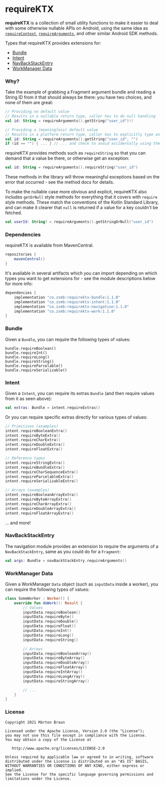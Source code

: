 # requireKTX

**requireKTX** is a collection of small utility functions to make it easier to deal with some otherwise nullable APIs on Android, using the same idea as [`requireContext`](https://developer.android.com/reference/androidx/fragment/app/Fragment.html#requireContext()), [`requireArguments`](https://developer.android.com/reference/androidx/fragment/app/Fragment.html#requireArguments()), and other similar Android SDK methods.

Types that requireKTX provides extensions for:

- [Bundle](#bundle)
- [Intent](#intent)
- [NavBackStackEntry](#navbackstackentry)
- [WorkManager Data](#workmanager-data)

### Why?

Take the example of grabbing a Fragment argument bundle and reading a String ID from it that should always be there: you have two choices, and none of them are great: 

```kotlin
// Providing no default value
// Results in a nullable return type, caller has to do null handling
val id: String = requireArguments().getString("user_id")!!

// Providing a (meaningless) default value
// Results in a platform return type, caller has to explicitly type as non-null
val id: String = requireArguments().getString("user_id", "")
if (id == "") { ... } // ... and check to avoid accidentally using the default value
```

requireKTX provides methods such as `requireString` so that you can demand that a value be there, or otherwise get an exception:

```kotlin
val id: String = requireArguments().requireString("user_id")
```

These methods in the library will throw meaningful exceptions based on the error that occurred - see the method docs for details.

To make the nullable case more obvious and explicit, requireKTX also includes `getOrNull` style methods for everything that it covers with `require` style methods. These match the conventions of the Kotlin Standard Library, and can make it clearer that `null` is returned if a value for a key couldn't be fetched.

```kotlin
val userId: String? = requireArguments().getStringOrNull("user_id")
``` 

### Dependencies

requireKTX is available from MavenCentral.

```groovy
repositories {
    mavenCentral()
}
```

It's available in several artifacts which you can import depending on which types you want to get extensions for - see the module descriptions below for more info:

```groovy
dependencies {
    implementation "co.zsmb:requirektx-bundle:1.1.0"
    implementation "co.zsmb:requirektx-intent:1.1.0"
    implementation "co.zsmb:requirektx-navigation:1.1.0"
    implementation "co.zsmb:requirektx-work:1.1.0"
}
```

### Bundle

Given a `Bundle`, you can require the following types of values:

```
bundle.requireBoolean()
bundle.requireInt()
bundle.requireLong()
bundle.requireString()
bundle.requireParcelable()
bundle.requireSerializable()
```

### Intent

Given a `Intent`, you can require its extras `Bundle` (and then require values from it as seen above):

```kotlin
val extras: Bundle = intent.requireExtras()
```

Or you can require specific extras directly for various types of values:

```kotlin
// Primitives (examples)
intent.requireBooleanExtra()
intent.requireByteExtra()
intent.requireCharExtra()
intent.requireDoubleExtra()
intent.requireFloatExtra()

// Reference types
intent.requireStringExtra()
intent.requireBundleExtra()
intent.requireCharSequenceExtra()
intent.requireParcelableExtra()
intent.requireSerializableExtra()

// Arrays (examples)
intent.requireBooleanArrayExtra()
intent.requireByteArrayExtra()
intent.requireCharArrayExtra()
intent.requireDoubleArrayExtra()
intent.requireFloatArrayExtra()
```

... and more!

### NavBackStackEntry

The navigation module provides an extension to require the arguments of a `NavBackStackEntry`, same as you could do for a `Fragment`:

```kotlin
val args: Bundle = navBackStackEntry.requireArguments()
```

### WorkManager Data

Given a WorkManager `Data` object (such as `inputData` inside a worker), you can require the following types of values:

```kotlin
class SomeWorker : Worker() {
    override fun doWork(): Result {
        // Values
        inputData.requireBoolean()
        inputData.requireByte()
        inputData.requireDouble()
        inputData.requireFloat()
        inputData.requireInt()
        inputData.requireLong()
        inputData.requireString()

        // Arrays
        inputData.requireBooleanArray()
        inputData.requireByteArray()
        inputData.requireDoubleArray()
        inputData.requireFloatArray()
        inputData.requireIntArray()
        inputData.requireLongArray()
        inputData.requireStringArray()

        // ...
    }
}
```

### License

    Copyright 2021 Márton Braun

    Licensed under the Apache License, Version 2.0 (the "License");
    you may not use this file except in compliance with the License.
    You may obtain a copy of the License at

       http://www.apache.org/licenses/LICENSE-2.0

    Unless required by applicable law or agreed to in writing, software
    distributed under the License is distributed on an "AS IS" BASIS,
    WITHOUT WARRANTIES OR CONDITIONS OF ANY KIND, either express or implied.
    See the License for the specific language governing permissions and
    limitations under the License.
